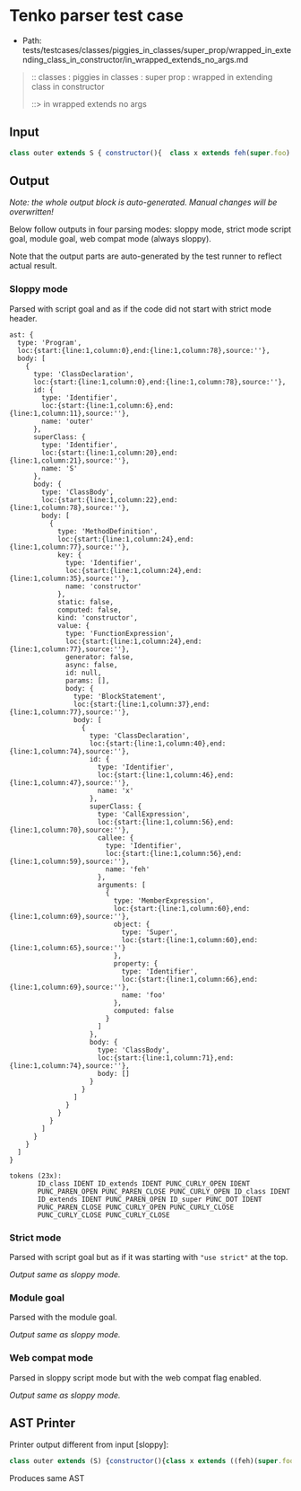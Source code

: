 # Tenko parser test case

- Path: tests/testcases/classes/piggies_in_classes/super_prop/wrapped_in_extending_class_in_constructor/in_wrapped_extends_no_args.md

> :: classes : piggies in classes : super prop : wrapped in extending class in constructor
>
> ::> in wrapped extends no args

## Input

`````js
class outer extends S { constructor(){  class x extends feh(super.foo) { }  }}
`````

## Output

_Note: the whole output block is auto-generated. Manual changes will be overwritten!_

Below follow outputs in four parsing modes: sloppy mode, strict mode script goal, module goal, web compat mode (always sloppy).

Note that the output parts are auto-generated by the test runner to reflect actual result.

### Sloppy mode

Parsed with script goal and as if the code did not start with strict mode header.

`````
ast: {
  type: 'Program',
  loc:{start:{line:1,column:0},end:{line:1,column:78},source:''},
  body: [
    {
      type: 'ClassDeclaration',
      loc:{start:{line:1,column:0},end:{line:1,column:78},source:''},
      id: {
        type: 'Identifier',
        loc:{start:{line:1,column:6},end:{line:1,column:11},source:''},
        name: 'outer'
      },
      superClass: {
        type: 'Identifier',
        loc:{start:{line:1,column:20},end:{line:1,column:21},source:''},
        name: 'S'
      },
      body: {
        type: 'ClassBody',
        loc:{start:{line:1,column:22},end:{line:1,column:78},source:''},
        body: [
          {
            type: 'MethodDefinition',
            loc:{start:{line:1,column:24},end:{line:1,column:77},source:''},
            key: {
              type: 'Identifier',
              loc:{start:{line:1,column:24},end:{line:1,column:35},source:''},
              name: 'constructor'
            },
            static: false,
            computed: false,
            kind: 'constructor',
            value: {
              type: 'FunctionExpression',
              loc:{start:{line:1,column:24},end:{line:1,column:77},source:''},
              generator: false,
              async: false,
              id: null,
              params: [],
              body: {
                type: 'BlockStatement',
                loc:{start:{line:1,column:37},end:{line:1,column:77},source:''},
                body: [
                  {
                    type: 'ClassDeclaration',
                    loc:{start:{line:1,column:40},end:{line:1,column:74},source:''},
                    id: {
                      type: 'Identifier',
                      loc:{start:{line:1,column:46},end:{line:1,column:47},source:''},
                      name: 'x'
                    },
                    superClass: {
                      type: 'CallExpression',
                      loc:{start:{line:1,column:56},end:{line:1,column:70},source:''},
                      callee: {
                        type: 'Identifier',
                        loc:{start:{line:1,column:56},end:{line:1,column:59},source:''},
                        name: 'feh'
                      },
                      arguments: [
                        {
                          type: 'MemberExpression',
                          loc:{start:{line:1,column:60},end:{line:1,column:69},source:''},
                          object: {
                            type: 'Super',
                            loc:{start:{line:1,column:60},end:{line:1,column:65},source:''}
                          },
                          property: {
                            type: 'Identifier',
                            loc:{start:{line:1,column:66},end:{line:1,column:69},source:''},
                            name: 'foo'
                          },
                          computed: false
                        }
                      ]
                    },
                    body: {
                      type: 'ClassBody',
                      loc:{start:{line:1,column:71},end:{line:1,column:74},source:''},
                      body: []
                    }
                  }
                ]
              }
            }
          }
        ]
      }
    }
  ]
}

tokens (23x):
       ID_class IDENT ID_extends IDENT PUNC_CURLY_OPEN IDENT
       PUNC_PAREN_OPEN PUNC_PAREN_CLOSE PUNC_CURLY_OPEN ID_class IDENT
       ID_extends IDENT PUNC_PAREN_OPEN ID_super PUNC_DOT IDENT
       PUNC_PAREN_CLOSE PUNC_CURLY_OPEN PUNC_CURLY_CLOSE
       PUNC_CURLY_CLOSE PUNC_CURLY_CLOSE
`````

### Strict mode

Parsed with script goal but as if it was starting with `"use strict"` at the top.

_Output same as sloppy mode._

### Module goal

Parsed with the module goal.

_Output same as sloppy mode._

### Web compat mode

Parsed in sloppy script mode but with the web compat flag enabled.

_Output same as sloppy mode._

## AST Printer

Printer output different from input [sloppy]:

````js
class outer extends (S) {constructor(){class x extends ((feh)(super.foo)) {}};}
````

Produces same AST
